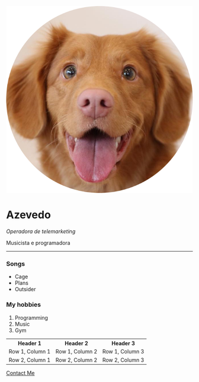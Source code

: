 <html>
<html lang="en">
  <head>
    <meta charset="UTF-8" />
    <meta http-equiv="X-UA-Compatible" content="IE=edge" />
    <meta name="viewport" content="width=device-width, initial-scale=1.0" />
    <title>Curso Udemy</title>
    <link rel="stylesheet" type="text/css" href="curso.css" />
  </head>
  <body>
    <img
      id="dogsface"
      src="imagens/golden-retriever-puppy-modified.png"
      alt="Golden dog"
    />
    <h1>Azevedo</h1>
    <p><em>Operadora de telemarketing</em></p>
    <p>Musicista e programadora</p>
    <hr />
    <h3>Songs</h3>
    <ul>
      <li>Cage</li>
      <li>Plans</li>
      <li>Outsider</li>
    </ul>
    <h3>My hobbies</h3>
    <ol>
      <li>Programming</li>
      <li>Music</li>
      <li>Gym</li>
    </ol>
    <table>
      <tr>
        <th>Header 1</th>
        <th>Header 2</th>
        <th>Header 3</th>
      </tr>
      <tr>
        <td>Row 1, Column 1</td>
        <td>Row 1, Column 2</td>
        <td>Row 1, Column 3</td>
      </tr>
      <tr>
        <td>Row 2, Column 1</td>
        <td>Row 2, Column 2</td>
        <td>Row 2, Column 3</td>
      </tr>
    </table>
    <a href="contact.html">Contact Me</a>
  </body>
</html>
